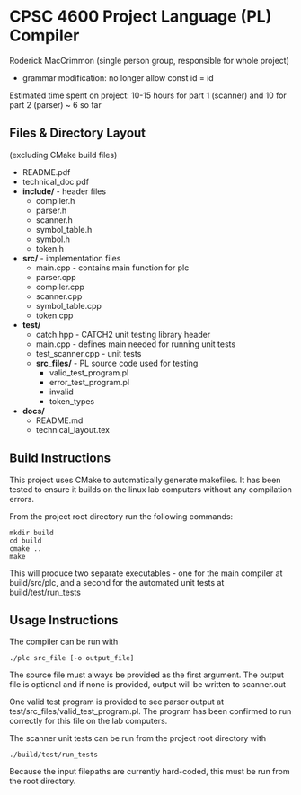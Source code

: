 # CPSC 4600 Project Language (PL) Compiler
Roderick MacCrimmon (single person group, responsible for whole project)
- grammar modification: no longer allow const id = id

Estimated time spent on project: 10-15 hours for part 1 (scanner) and 10 for part 2 (parser) 
~ 6 so far

## Files & Directory Layout
(excluding CMake build files)

  - README.pdf
  - technical_doc.pdf
  - **include/** - header files
    - compiler.h
    - parser.h
    - scanner.h
    - symbol_table.h
    - symbol.h
    - token.h
  - **src/** - implementation files
    - main.cpp - contains main function for plc
    - parser.cpp
    - compiler.cpp
    - scanner.cpp
    - symbol_table.cpp
    - token.cpp
  - **test/**
    - catch.hpp - CATCH2 unit testing library header
    - main.cpp - defines main needed for running unit tests
    - test_scanner.cpp - unit tests
    - **src_files/** - PL source code used for testing
      - valid_test_program.pl
      - error_test_program.pl
      - invalid
      - token_types
  - **docs/**
    - README.md
    - technical_layout.tex 

## Build Instructions
This project uses CMake to automatically generate makefiles. It has been tested to ensure it builds
on the linux lab computers without any compilation errors.

From the project root directory run the following commands:
```
mkdir build
cd build
cmake ..
make
```
This will produce two separate executables - one for the main compiler at build/src/plc, and a 
second for the automated unit tests at build/test/run_tests

## Usage Instructions
The compiler can be run with
```
./plc src_file [-o output_file]
```
The source file must always be provided as the first argument. The output file is optional and if
none is provided, output will be written to scanner.out

One valid test program is provided to see parser output at test/src_files/valid_test_program.pl. The
program has been confirmed to run correctly for this file on the lab computers.

The scanner unit tests can be run from the project root directory with
```
./build/test/run_tests
```
Because the input filepaths are currently hard-coded, this must be run from the root directory.
